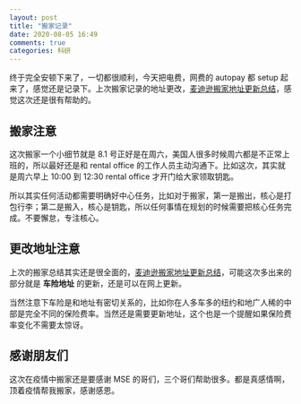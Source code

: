 ```yaml
---
layout: post
title: "搬家记录"
date: 2020-08-05 16:49
comments: true
categories: 科研
---
```


终于完全安顿下来了，一切都很顺利，今天把电费，网费的 autopay 都 setup 起来了，感觉还是记录下。上次搬家记录的地址更改，[麦迪逊搬家地址更新总结](https://iphyer.github.io/blog/2018/08/07/address/)，感觉这次还是很有帮助的。

<!--more-->

## 搬家注意

这次搬家一个小细节就是 8.1 号正好是在周六，美国人很多时候周六都是不正常上班的，所以最好还是和 rental office 的工作人员主动沟通下。比如这次，其实就是周六早上 10:00 到 12:30 rental office 才开门给大家领取钥匙。

所以其实任何活动都需要明确好中心任务，比如对于搬家，第一是搬出，核心是打包行李；第二是搬入，核心是钥匙，所以任何事情在规划的时候需要把核心任务完成。不要懈怠，专注核心。

## 更改地址注意

上次的搬家总结其实还是很全面的，[麦迪逊搬家地址更新总结](https://iphyer.github.io/blog/2018/08/07/address/)，可能这次多出来的部分就是 **车险地址** 的更新，还是可以在网上更新。

当然注意下车险是和地址有密切关系的，比如你在人多车多的纽约和地广人稀的中部是完全不同的保险费率。当然还是需要更新地址，这个也是一个提醒如果保险费率变化不需要太惊讶。

## 感谢朋友们

这次在疫情中搬家还是要感谢 MSE 的哥们，三个哥们帮助很多。都是真感情啊，顶着疫情帮我搬家，感谢感恩。